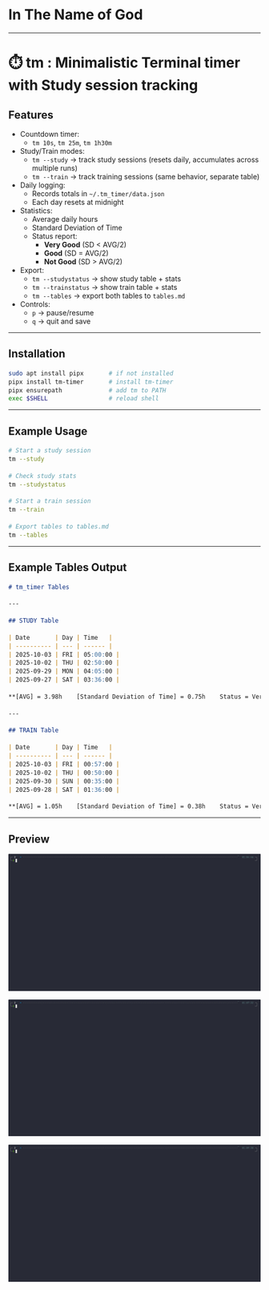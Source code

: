 # In The Name of God

---
# ⏱️ tm : Minimalistic Terminal timer with Study session tracking

## Features

- Countdown timer:
  - `tm 10s`, `tm 25m`, `tm 1h30m`
- Study/Train modes:
  - `tm --study` → track study sessions (resets daily, accumulates across multiple runs)
  - `tm --train` → track training sessions (same behavior, separate table)
- Daily logging:
  - Records totals in `~/.tm_timer/data.json`
  - Each day resets at midnight
- Statistics:
  - Average daily hours
  - Standard Deviation of Time
  - Status report:
    - **Very Good** (SD < AVG/2)  
    - **Good** (SD = AVG/2)  
    - **Not Good** (SD > AVG/2)
- Export:
  - `tm --studystatus` → show study table + stats
  - `tm --trainstatus` → show train table + stats
  - `tm --tables` → export both tables to `tables.md`
- Controls:
  - `p` → pause/resume
  - `q` → quit and save

---

## Installation

```bash
sudo apt install pipx       # if not installed
pipx install tm-timer       # install tm-timer
pipx ensurepath             # add tm to PATH
exec $SHELL                 # reload shell
````

---

## Example Usage

```bash
# Start a study session
tm --study

# Check study stats
tm --studystatus

# Start a train session
tm --train

# Export tables to tables.md
tm --tables
```

---

## Example Tables Output

```markdown
# tm_timer Tables

---

## STUDY Table

| Date       | Day | Time   |
| ---------- | --- | ------ |
| 2025-10-03 | FRI | 05:00:00 |
| 2025-10-02 | THU | 02:50:00 |
| 2025-09-29 | MON | 04:05:00 |
| 2025-09-27 | SAT | 03:36:00 |

**[AVG] = 3.98h    [Standard Deviation of Time] = 0.75h    Status = Very Good**

---

## TRAIN Table

| Date       | Day | Time   |
| ---------- | --- | ------ |
| 2025-10-03 | FRI | 00:57:00 |
| 2025-10-02 | THU | 00:50:00 |
| 2025-09-30 | SUN | 00:35:00 |
| 2025-09-28 | SAT | 01:36:00 |

**[AVG] = 1.05h    [Standard Deviation of Time] = 0.38h    Status = Very Good**
```

---

## Preview


![Timer preview](demo1.gif)

![Timer preview](demo2.gif)

![Timer preview](demo3.gif)
